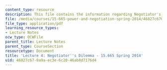 ```yaml
---
content_type: resource
description: This file contains the information regarding Negotiator's Dilemma.
file: /media/courses/15-665-power-and-negotiation-spring-2014/46827c670a9aec3e6c2046ab8d7176d4_MIT15_665S14_Class_4_Lect.pdf
file_type: application/pdf
learning_resource_types:
- Lecture Notes
ocw_type: OCWFile
parent_title: Lecture Notes
parent_type: CourseSection
resourcetype: Document
title: 'Lecture 4: Negotiator''s Dilemma - 15.665 Spring 2014'
uid: 46827c67-0a9a-ec3e-6c20-46ab8d7176d4
---
```

